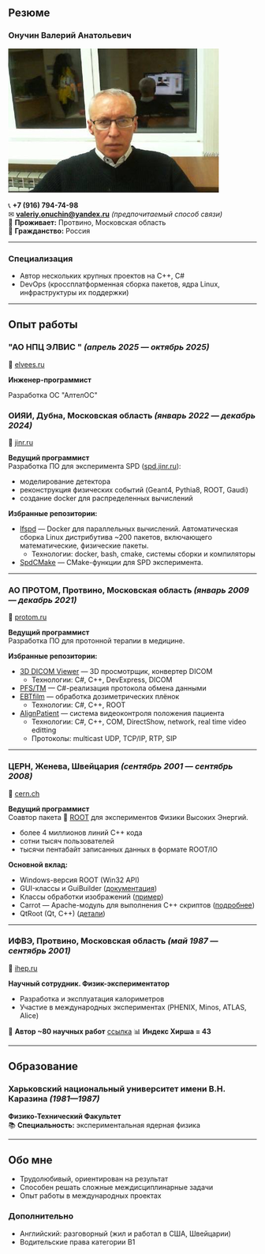 ## **Резюме**  

### **Онучин Валерий Анатольевич**  
![фото](./me.jpg)  

📞 **+7 (916) 794-74-98**  
✉ **valeriy.onuchin@yandex.ru** *(предпочитаемый способ связи)*  
📍 **Проживает:** Протвино, Московская область  
🛂 **Гражданство:** Россия  

---

### **Специализация**  
- Автор нескольких крупных проектов на C++, C# 
- DevOps (кроссплатформенная сборка пакетов, ядра Linux, инфраструктуры их поддержки)    
 

---

## **Опыт работы**  

### **"АО НПЦ ЭЛВИС "** *(апрель 2025 — октябрь 2025)* 

🔗 [elvees.ru](https://elvees.ru)

**Инженер-программист**

Разработка ОС "АлтелОС"

### **ОИЯИ, Дубна, Московская область** *(январь 2022 — декабрь 2024)*  
🔗 [jinr.ru](https://jinr.ru)  

**Ведущий программист**  
Разработка ПО для эксперимента SPD ([spd.jinr.ru](https://spd.jinr.ru)):  
- моделирование детектора  
- реконструкция физических событий (Geant4, Pythia8, ROOT, Gaudi)  
- создание docker для распределенных вычислений

**Избранные репозитории:**  
- [lfspd](https://github.com/lfspd/lfspd) — Docker для параллельных вычислений. 
	Автоматическая сборка Linux дистрибутива ~200 пакетов, включающего математические, физические пакеты.
   - Технологии: docker, bash, cmake, системы сборки и компиляторы  
- [SpdCMake](https://git.jinr.ru/x2v0/SpdCMake) — CMake-функции для SPD эксперимента.  

---

### **АО ПРОТОМ, Протвино, Московская область** *(январь 2009 — декабрь 2021)*  
🔗 [protom.ru](https://protom.ru)  

**Ведущий программист**  
Разработка ПО для протонной терапии в медицине.  

**Избранные репозитории:**  
- [3D DICOM Viewer](https://dicom2fmm.github.io) — 3D просмотрщик, конвертер DICOM 
    - Технологии: C#, C++, DevExpress, DICOM
- [PFS/TM](https://x2v0.github.io/TM/docs) — C#-реализация протокола обмена данными  
- [EBTfilm](https://x2v0.github.io/EBTfilm) — обработка дозиметрических плёнок 
    - Технологии: C#, C++, ROOT 
- [AlignPatient](https://github.com/x2v0/AlignPatient) — система видеоконтроля положения пациента  
    - Технологии: C#, C++, COM, DirectShow, network, real time video editting
    - Протоколы: multicast UDP, TCP/IP, RTP, SIP

---

### **ЦЕРН, Женева, Швейцария** *(сентябрь 2001 — сентябрь 2008)*  
🔗 [cern.ch](https://cern.ch)  

**Ведущий программист**  
Соавтор пакета 🔗 [ROOT](https://root.cern.ch) для экспериментов Физики Высоких Энергий.  
- более 4 миллионов линий C++ кода
- сотни тысяч пользователей
- тысячи пентабайт записанных данных в формате ROOT/IO

**Основной вклад:**  
- Windows-версия ROOT (Win32 API) 
- GUI-классы и GuiBuilder ([документация](https://root.cern.ch/root/htmldoc/guides/users-guide/WritingGUI.html))  
- Классы обработки изображений ([пример](https://root.cern.ch/doc/v630/group__tutorial__image.html))  
- Carrot — Apache-модуль для выполнения C++ скриптов ([подробнее](https://sourceforge.net/projects/carrot))  
- QtRoot (Qt, C++) ([детали](https://www.gnome-look.org/p/1131848/)) 


---

### **ИФВЭ, Протвино, Московская область** *(май 1987 — сентябрь 2001)*  
🔗 [ihep.ru](http://ihep.ru)  

**Научный сотрудник. Физик-экспериментатор**  
- Разработка и эксплуатация калориметров  
- Участие в международных экспериментах (PHENIX, Minos, ATLAS, Alice)  

📜 **Автор ~80 научных работ**  [ссылка](https://www.scopus.com/authid/detail.uri?authorId=8401982000)
📊 **Индекс Хирша = 43**  

---

## **Образование**  

### **Харьковский национальный университет имени В.Н. Каразина** *(1981—1987)*  
**Физико-Технический Факультет**  
📚 **Специальность:** экспериментальная ядерная физика  

---

## **Обо мне**  
- Трудолюбивый, ориентирован на результат  
- Способен решать сложные междисциплинарные задачи  
- Опыт работы в международных проектах  


### **Дополнительно**  
- Английский: разговорный (жил и работал в США, Швейцарии)  
- Водительские права категории B1  
